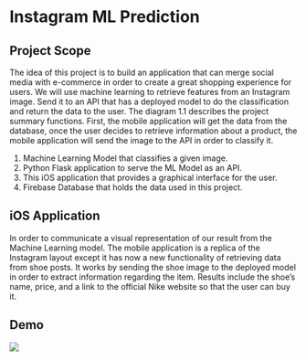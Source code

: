# Instagram ML Prediction

## Project Scope

The idea of this project is to build an application that can merge social media with e-commerce in order to create a great shopping experience for users. We will use machine learning to retrieve features from an Instagram image. Send it to an API that has a deployed model to do the classification and return the data to the user. The diagram 1.1 describes the project summary functions. First, the mobile application will get the data from the database, once the user decides to retrieve information about a product, the mobile application will send the image to the API in order to classify it.
1. Machine Learning Model that classifies a given image.
2. Python Flask application to serve the ML Model as an API.
3. This iOS application that provides a graphical interface for the user. 
4. Firebase Database that holds the data used in this project.

## iOS Application
In order to communicate a visual representation of our result from the Machine Learning model. The mobile application is a replica of the Instagram layout except it has now a new functionality of retrieving data from shoe posts. It works by sending the shoe image to the deployed model in order to extract information regarding the item. Results include the shoe’s name, price, and a link to the official Nike website so that the user can buy it.

## Demo
![](https://media.giphy.com/media/XinWNcBulDAjl4RdGU/giphy.gif)
